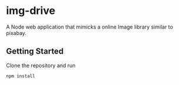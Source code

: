 # img-drive

A Node web application that mimicks a online Image library similar to pixabay.

## Getting Started

Clone the repository and run 

```
npm install
```
